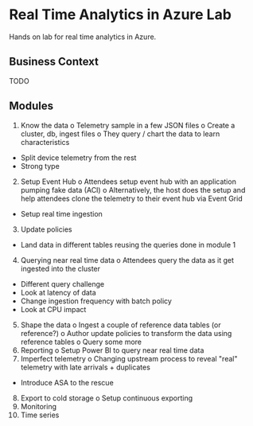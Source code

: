 # Real Time Analytics in Azure Lab

Hands on lab for real time analytics in Azure.

## Business Context

TODO

## Modules

1.	Know the data
o	Telemetry sample in a few JSON files
o	Create a cluster, db, ingest files
o	They query / chart the data to learn characteristics
*   Split device telemetry from the rest
*   Strong type
2.	Setup Event Hub
o	Attendees setup event hub with an application pumping fake data (ACI)
o	Alternatively, the host does the setup and help attendees clone the telemetry to their event hub via Event Grid
* Setup real time ingestion
3. Update policies
*   Land data in different tables reusing the queries done in module 1
4.	Querying near real time data
o	Attendees query the data as it get ingested into the cluster
*   Different query challenge
*   Look at latency of data
*	Change ingestion frequency with batch policy
* Look at CPU impact
5.	Shape the data
o	Ingest a couple of reference data tables (or reference?)
o	Author update policies to transform the data using reference tables
o	Query some more
6.	Reporting
o	Setup Power BI to query near real time data
7.	Imperfect telemetry
o	Changing upstream process to reveal "real" telemetry with late arrivals + duplicates
* Introduce ASA to the rescue
8.	Export to cold storage
o	Setup continuous exporting
9. Monitoring
10. Time series
